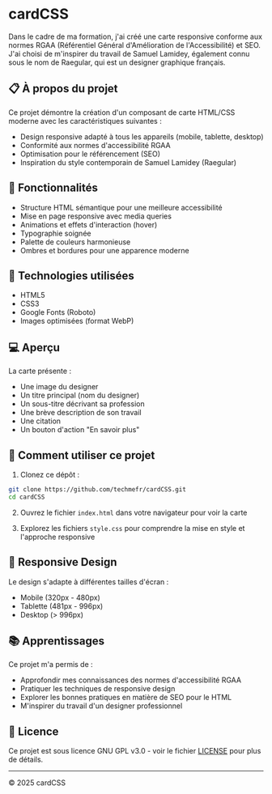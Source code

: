 # cardCSS

Dans le cadre de ma formation, j'ai créé une carte responsive conforme aux normes RGAA (Référentiel Général d'Amélioration de l'Accessibilité) et SEO. J'ai choisi de m'inspirer du travail de Samuel Lamidey, également connu sous le nom de Raegular, qui est un designer graphique français.

## 📋 À propos du projet

Ce projet démontre la création d'un composant de carte HTML/CSS moderne avec les caractéristiques suivantes :
- Design responsive adapté à tous les appareils (mobile, tablette, desktop)
- Conformité aux normes d'accessibilité RGAA
- Optimisation pour le référencement (SEO)
- Inspiration du style contemporain de Samuel Lamidey (Raegular)

## 🎨 Fonctionnalités

- Structure HTML sémantique pour une meilleure accessibilité
- Mise en page responsive avec media queries
- Animations et effets d'interaction (hover)
- Typographie soignée
- Palette de couleurs harmonieuse
- Ombres et bordures pour une apparence moderne

## 🚀 Technologies utilisées

- HTML5
- CSS3
- Google Fonts (Roboto)
- Images optimisées (format WebP)

## 💻 Aperçu

La carte présente :
- Une image du designer
- Un titre principal (nom du designer)
- Un sous-titre décrivant sa profession
- Une brève description de son travail
- Une citation
- Un bouton d'action "En savoir plus"

## 🔧 Comment utiliser ce projet

1. Clonez ce dépôt :
```bash
git clone https://github.com/techmefr/cardCSS.git
cd cardCSS
```

2. Ouvrez le fichier `index.html` dans votre navigateur pour voir la carte

3. Explorez les fichiers `style.css` pour comprendre la mise en style et l'approche responsive

## 📱 Responsive Design

Le design s'adapte à différentes tailles d'écran :
- Mobile (320px - 480px)
- Tablette (481px - 996px)
- Desktop (> 996px)

## 📚 Apprentissages

Ce projet m'a permis de :
- Approfondir mes connaissances des normes d'accessibilité RGAA
- Pratiquer les techniques de responsive design
- Explorer les bonnes pratiques en matière de SEO pour le HTML
- M'inspirer du travail d'un designer professionnel

## 📝 Licence

Ce projet est sous licence GNU GPL v3.0 - voir le fichier [LICENSE](LICENSE) pour plus de détails.

---

© 2025 cardCSS
